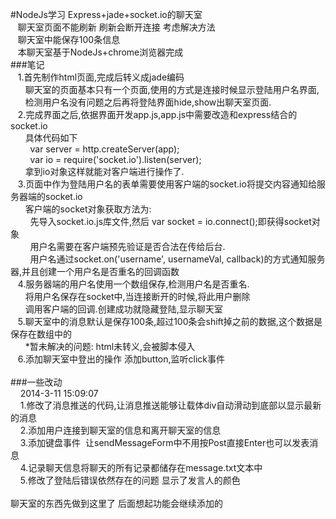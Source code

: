 #NodeJs学习 Express+jade+socket.io的聊天室<br />
&nbsp; &nbsp;聊天室页面不能刷新 刷新会断开连接 考虑解决方法<br />
&nbsp; &nbsp;聊天室中能保存100条信息<br />
&nbsp; &nbsp;本聊天室基于NodeJs+chrome浏览器完成<br />
###笔记<br />
&nbsp; &nbsp;1.首先制作html页面,完成后转义成jade编码<br />
&nbsp; &nbsp; &nbsp; 聊天室的页面基本只有一个页面,使用的方式是连接时候显示登陆用户名界面,<br />
&nbsp; &nbsp; &nbsp; 检测用户名没有问题之后再将登陆界面hide,show出聊天室页面.<br />
&nbsp; &nbsp;2.完成界面之后,依据界面开发app.js,app.js中需要改造和express结合的socket.io<br />
&nbsp; &nbsp; &nbsp; 具体代码如下<br />
&nbsp; &nbsp; &nbsp; &nbsp; var server = http.createServer(app);<br />
&nbsp; &nbsp; &nbsp; &nbsp; var io = require('socket.io').listen(server);<br />
&nbsp; &nbsp; &nbsp; 拿到io对象这样就能对客户端进行操作了.<br />
&nbsp; &nbsp;3.页面中作为登陆用户名的表单需要使用客户端的socket.io将提交内容通知给服务器端的socket.io<br />
&nbsp; &nbsp; &nbsp; 客户端的socket对象获取方法为:<br />
&nbsp; &nbsp; &nbsp; &nbsp; 先导入socket.io.js库文件,然后 var socket = io.connect();即获得socket对象<br />
&nbsp; &nbsp; &nbsp; &nbsp; 用户名需要在客户端预先验证是否合法在传给后台.<br />
&nbsp; &nbsp; &nbsp; &nbsp; 用户名通过socket.on('username', usernameVal, callback)的方式通知服务器,并且创建一个用户名是否重名的回调函数<br />
&nbsp; &nbsp;4.服务器端的用户名使用一个数组保存,检测用户名是否重名.<br />
&nbsp; &nbsp; &nbsp; 将用户名保存在socket中,当连接断开的时候,将此用户删除<br />
&nbsp; &nbsp; &nbsp; 调用客户端的回调.创建成功就隐藏登陆,显示聊天室<br />
&nbsp; &nbsp;5.聊天室中的消息默认是保存100条,超过100条会shift掉之前的数据,这个数据是保存在数组中的<br />
&nbsp; &nbsp; &nbsp; *暂未解决的问题: html未转义,会被脚本侵入<br />
&nbsp; &nbsp;6.添加聊天室中登出的操作 添加button,监听click事件<br />
<br />
###一些改动<br />
&nbsp; &nbsp; 2014-3-11 15:09:07<br />
&nbsp; &nbsp; 1.修改了消息推送的代码,让消息推送能够让载体div自动滑动到底部以显示最新的消息<br />
&nbsp; &nbsp; 2.添加用户连接到聊天室的信息和离开聊天室的信息<br />
&nbsp; &nbsp; 3.添加键盘事件 &nbsp;让sendMessageForm中不用按Post直接Enter也可以发表消息<br />
&nbsp; &nbsp; 4.记录聊天信息将聊天的所有记录都储存在message.txt文本中<br />
&nbsp; &nbsp; 5.修改了登陆后错误依然存在的问题 显示了发言人的颜色<br />
<br />
聊天室的东西先做到这里了 后面想起功能会继续添加的
